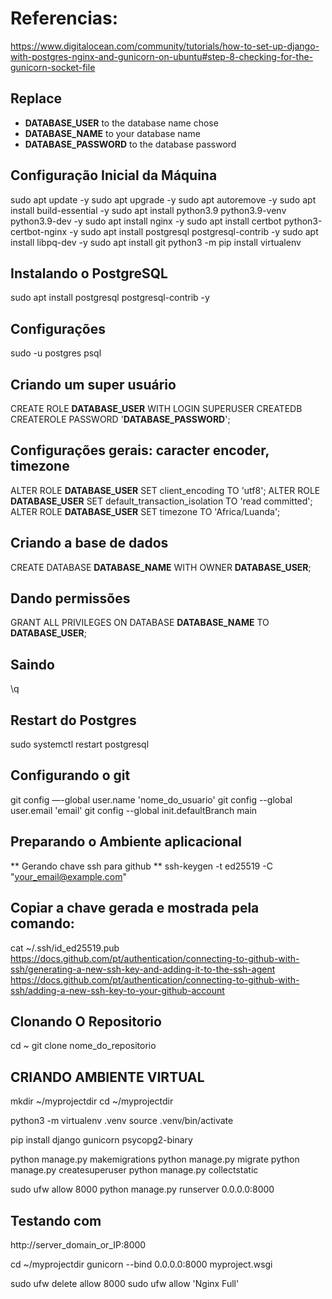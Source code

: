 # Referencias:

https://www.digitalocean.com/community/tutorials/how-to-set-up-django-with-postgres-nginx-and-gunicorn-on-ubuntu#step-8-checking-for-the-gunicorn-socket-file


## Replace

- __DATABASE_USER__ to the database name chose
- __DATABASE_NAME__ to your database name
- __DATABASE_PASSWORD__ to the database password


## Configuração Inicial da Máquina

sudo apt update -y
sudo apt upgrade -y
sudo apt autoremove -y
sudo apt install build-essential -y
sudo apt install python3.9 python3.9-venv python3.9-dev -y
sudo apt install nginx -y
sudo apt install certbot python3-certbot-nginx -y
sudo apt install postgresql postgresql-contrib -y
sudo apt install libpq-dev -y
sudo apt install git
python3 -m pip install virtualenv


## Instalando o PostgreSQL

sudo apt install postgresql postgresql-contrib -y

## Configurações

sudo -u postgres psql

## Criando um super usuário

CREATE ROLE __DATABASE_USER__ WITH LOGIN SUPERUSER CREATEDB CREATEROLE PASSWORD '__DATABASE_PASSWORD__';

## Configurações gerais: caracter encoder, timezone

ALTER ROLE __DATABASE_USER__  SET client_encoding TO 'utf8';
ALTER ROLE __DATABASE_USER__ SET default_transaction_isolation TO 'read committed';
ALTER ROLE __DATABASE_USER__ SET timezone TO 'Africa/Luanda';

## Criando a base de dados

CREATE DATABASE __DATABASE_NAME__ WITH OWNER __DATABASE_USER__;

## Dando permissões

GRANT ALL PRIVILEGES ON DATABASE __DATABASE_NAME__ TO __DATABASE_USER__;

## Saindo
\q

## Restart do Postgres

sudo systemctl restart postgresql

## Configurando o git

git config —-global user.name 'nome_do_usuario'
git config --global user.email 'email'
git config --global init.defaultBranch main

## Preparando o Ambiente aplicacional

** Gerando chave ssh para github **
ssh-keygen -t ed25519 -C "your_email@example.com"

## Copiar a chave gerada e mostrada pela comando:

cat ~/.ssh/id_ed25519.pub
https://docs.github.com/pt/authentication/connecting-to-github-with-ssh/generating-a-new-ssh-key-and-adding-it-to-the-ssh-agent
https://docs.github.com/pt/authentication/connecting-to-github-with-ssh/adding-a-new-ssh-key-to-your-github-account

## Clonando O Repositorio

cd ~
git clone nome_do_repositorio

## CRIANDO AMBIENTE VIRTUAL

mkdir ~/myprojectdir
cd ~/myprojectdir

python3 -m virtualenv .venv
source .venv/bin/activate

pip install django gunicorn psycopg2-binary

python manage.py makemigrations
python manage.py migrate
python manage.py createsuperuser
python manage.py collectstatic

sudo ufw allow 8000
python manage.py runserver 0.0.0.0:8000

## Testando com
http://server_domain_or_IP:8000

cd ~/myprojectdir
gunicorn --bind 0.0.0.0:8000 myproject.wsgi


sudo ufw delete allow 8000
sudo ufw allow 'Nginx Full'
